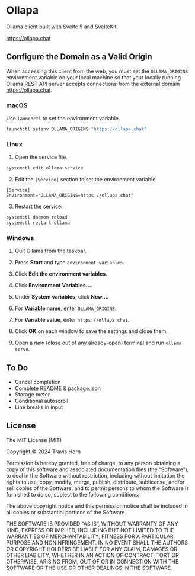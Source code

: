 # Ollapa

Ollama client built with Svelte 5 and SvelteKit.

https://ollapa.chat

## Configure the Domain as a Valid Origin

When accessing this client from the web, you must set the `OLLAMA_ORIGINS`
environment variable on your local machine so that your locally running Ollama
REST API server accepts connections from the external domain
https://ollapa.chat.

### macOS

Use `launchctl` to set the environment variable.

```sh
launchctl setenv OLLAMA_ORIGINS "https://ollapa.chat"
```

### Linux

1. Open the service file.

```sh
systemctl edit ollama.service
```

2. Edit the `[Service]` section to set the environment variable.

```
[Service]
Environment="OLLAMA_ORIGINS=https://ollapa.chat"
```

3. Restart the service.

```sh
systemctl daemon-reload
systemctl restart-ollama
```

### Windows

1. Quit Ollama from the taskbar.

2. Press **Start** and type `environment variables`.

3. Click **Edit the environment variables**.

4. Click **Environment Variables...**.

5. Under **System variables**, click **New...**.

6. For **Variable name**, enter `OLLAMA_ORIGINS`.

7. For **Variable value**, enter `https://ollapa.chat`.

8. Click **OK** on each window to save the settings and close them.

9. Open a _new_ (close out of any already-open) terminal and run `ollama serve`.

## To Do

- Cancel completion
- Complete README & package.json
- Storage meter
- Conditional autoscroll
- Line breaks in input

## License

The MIT License (MIT)

Copyright © 2024 Travis Horn

Permission is hereby granted, free of charge, to any person obtaining a copy of
this software and associated documentation files (the “Software”), to deal in
the Software without restriction, including without limitation the rights to
use, copy, modify, merge, publish, distribute, sublicense, and/or sell copies of
the Software, and to permit persons to whom the Software is furnished to do so,
subject to the following conditions:

The above copyright notice and this permission notice shall be included in all
copies or substantial portions of the Software.

THE SOFTWARE IS PROVIDED “AS IS”, WITHOUT WARRANTY OF ANY KIND, EXPRESS OR
IMPLIED, INCLUDING BUT NOT LIMITED TO THE WARRANTIES OF MERCHANTABILITY, FITNESS
FOR A PARTICULAR PURPOSE AND NONINFRINGEMENT. IN NO EVENT SHALL THE AUTHORS OR
COPYRIGHT HOLDERS BE LIABLE FOR ANY CLAIM, DAMAGES OR OTHER LIABILITY, WHETHER
IN AN ACTION OF CONTRACT, TORT OR OTHERWISE, ARISING FROM, OUT OF OR IN
CONNECTION WITH THE SOFTWARE OR THE USE OR OTHER DEALINGS IN THE SOFTWARE.
